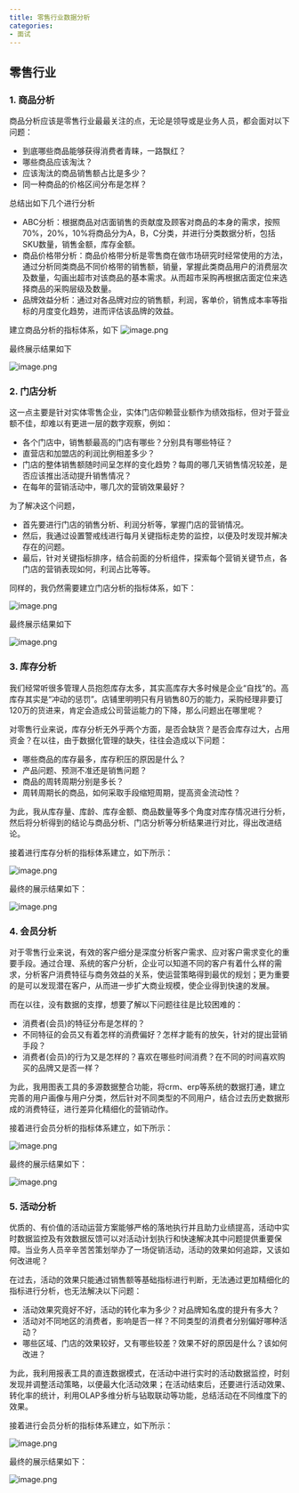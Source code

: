 ```yaml
---
title: 零售行业数据分析
categories:
- 面试
---
```

## 零售行业
### 1. 商品分析
商品分析应该是零售行业最最关注的点，无论是领导或是业务人员，都会面对以下问题：
- 到底哪些商品能够获得消费者青睐，一路飘红？
- 哪些商品应该淘汰？
- 应该淘汰的商品销售额占比是多少？
- 同一种商品的价格区间分布是怎样？

总结出如下几个进行分析
- ABC分析：根据商品对店面销售的贡献度及顾客对商品的本身的需求，按照70%，20%，10%将商品分为A，B，C分类，并进行分类数据分析，包括 SKU数量，销售金额，库存金额。
- 商品价格带分析：商品价格带分析是零售商在做市场研究时经常使用的方法，通过分析同类商品不同价格带的销售额，销量，掌握此类商品用户的消费层次及数量，勾画出超市对该商品的基本需求。从而超市采购再根据店面定位来选择商品的采购层级及数量。
- 品牌效益分析：通过对各品牌对应的销售额，利润，客单价，销售成本率等指标的月度变化趋势，进而评估该品牌的效益。

建立商品分析的指标体系，如下
![image.png](零售行业数据分析.assetsf5875457411408d862b19bc3a84d77a.png)

最终展示结果如下

![image.png](零售行业数据分析.assets\8b53a879f57f40889f09a73008a48270.png)


### 2. 门店分析
这一点主要是针对实体零售企业，实体门店仰赖营业额作为绩效指标，但对于营业额不佳，却难以有更进一层的数字观察，例如：
- 各个门店中，销售额最高的门店有哪些？分别具有哪些特征？
- 直营店和加盟店的利润比例相差多少？
- 门店的整体销售额随时间呈怎样的变化趋势？每周的哪几天销售情况较差，是否应该推出活动提升销售情况？
- 在每年的营销活动中，哪几次的营销效果最好？

为了解决这个问题，
- 首先要进行门店的销售分析、利润分析等，掌握门店的营销情况。
- 然后，我通过设置警戒线进行每月关键指标走势的监控，以便及时发现并解决存在的问题。
- 最后，针对关键指标排序，结合前面的分析组件，探索每个营销关键节点，各门店的营销表现如何，利润占比等等。

同样的，我仍然需要建立门店分析的指标体系，如下：

![image.png](零售行业数据分析.assets\d9e18890efcc4322bbe74f1bf61a03a2.png)

最终展示结果如下

![image.png](零售行业数据分析.assets\90b6b3ab68ae4b8582c34fea70825cf1.png)


### 3. 库存分析
我们经常听很多管理人员抱怨库存太多，其实高库存大多时候是企业“自找”的。高库存其实是“冲动的惩罚”。店铺里明明只有月销售80万的能力，采购经理非要订120万的货进来，肯定会造成公司营运能力的下降，那么问题出在哪里呢？

对零售行业来说，库存分析无外乎两个方面，是否会缺货？是否会库存过大，占用资金？在以往，由于数据化管理的缺失，往往会造成以下问题：

- 哪些商品的库存最多，库存积压的原因是什么？
- 产品问题、预测不准还是销售问题？
- 商品的周转周期分别是多长？
- 周转周期长的商品，如何采取手段缩短周期，提高资金流动性？

为此，我从库存量、库龄、库存金额、商品数量等多个角度对库存情况进行分析，然后将分析得到的结论与商品分析、门店分析等分析结果进行对比，得出改进结论。

接着进行库存分析的指标体系建立，如下所示：

![image.png](零售行业数据分析.assets2a0b6f6ad0c4de99de13f0ee005b0be.png)

最终的展示结果如下：

![image.png](零售行业数据分析.assetsc69998cc14445e2838988371100a110.png)

### 4. 会员分析
对于零售行业来说，有效的客户细分是深度分析客户需求、应对客户需求变化的重要手段。通过合理、系统的客户分析，企业可以知道不同的客户有着什么样的需求，分析客户消费特征与商务效益的关系，使运营策略得到最优的规划；更为重要的是可以发现潜在客户，从而进一步扩大商业规模，使企业得到快速的发展。

而在以往，没有数据的支撑，想要了解以下问题往往是比较困难的：
- 消费者(会员)的特征分布是怎样的？
- 不同特征的会员又有着怎样的消费偏好？怎样才能有的放矢，针对的提出营销手段？
- 消费者(会员)的行为又是怎样的？喜欢在哪些时间消费？在不同的时间喜欢购买的品牌又是否一样？

为此，我用图表工具的多源数据整合功能，将crm、erp等系统的数据打通，建立完善的用户画像与用户分类，然后针对不同类型的不同用户，结合过去历史数据形成的消费特征，进行差异化精细化的营销动作。

接着进行会员分析的指标体系建立，如下所示：

![image.png](零售行业数据分析.assets\23ce5d3edd154d739811283c9002206f.png)

最终的展示结果如下：

![image.png](零售行业数据分析.assets c7d0220c36c4881bef10e1f00f84d0f.png)

### 5. 活动分析
优质的、有价值的活动运营方案能够严格的落地执行并且助力业绩提高，活动中实时数据监控及有效数据反馈可以对活动计划执行和快速解决其中问题提供重要保障。当业务人员辛辛苦苦策划举办了一场促销活动，活动的效果如何追踪，又该如何改进呢？

在过去，活动的效果只能通过销售额等基础指标进行判断，无法通过更加精细化的指标进行分析，也无法解决以下问题：
- 活动效果究竟好不好，活动的转化率为多少？对品牌知名度的提升有多大？
- 活动对不同地区的消费者，影响是否一样？不同类型的消费者分别偏好哪种活动？
- 哪些区域、门店的效果较好，又有哪些较差？效果不好的原因是什么？该如何改进？

为此，我利用报表工具的直连数据模式，在活动中进行实时的活动数据监控，时刻发现并调整活动策略，以便最大化活动效果；在活动结束后，还要进行活动效果、转化率的统计，利用OLAP多维分析与钻取联动等功能，总结活动在不同维度下的效果。

接着进行会员分析的指标体系建立，如下所示：

![image.png](零售行业数据分析.assets\8b51d27704e848c1aa778ca3687234b7.png)

最终的展示结果如下：

![image.png](零售行业数据分析.assets\2e716b80635c4546ae1afbe7e48a99c4.png)
